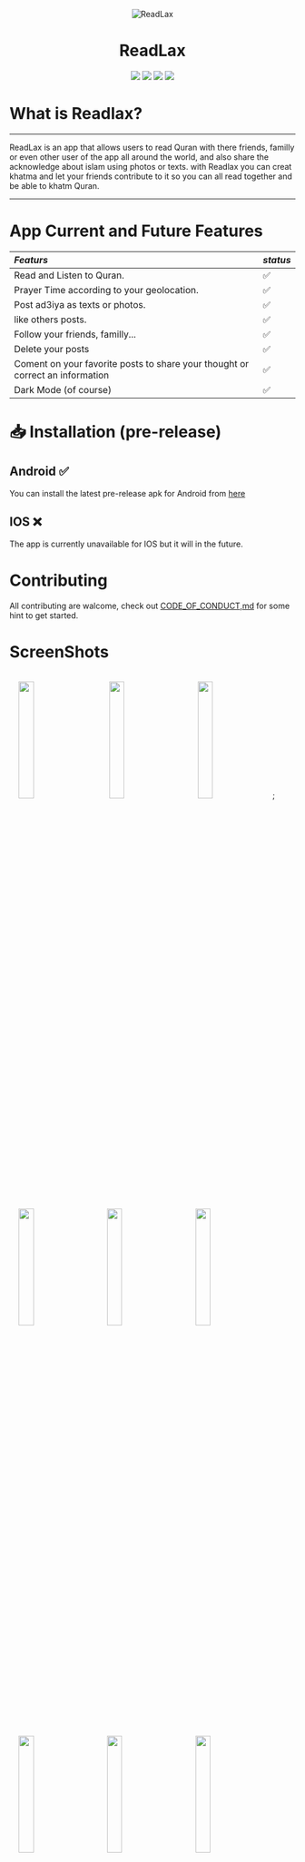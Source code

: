 <p align="center">
  <img src="https://github.com/0RaMsY0/Readlax/blob/main/assets/app_logo.png" alt="ReadLax">
</p>
<h1 align="center">ReadLax</h1>
<p align="center">
  <a>
    <img src="https://img.shields.io/badge/status-devlopment-red">
  </a>
  <a>
    <img src="https://img.shields.io/github/forks/0RaMsY0/ReadLax?color=orange&style=plastic">
  </a>
  <a>
    <img src="https://img.shields.io/github/stars/0RaMsY0/ReadLax?color=green?style=plastic">
  </a>
  <a>
    <img src="https://img.shields.io/github/license/0RaMsY0/ReadLax?color=violet&style=plastic">
  </a>
</p>

# What is Readlax?

***
ReadLax is an app that allows users to read Quran with there friends, familly or even other user of the app all around the world, and also share the acknowledge about islam using photos or texts.
with Readlax you can creat khatma and let your friends contribute to it so you can all read together and be able to khatm Quran.
***
# App Current and Future Features

| *Featurs*    | *status*     |
| :-------- | :--------------------------------------- | 
| Read and Listen to Quran.                       | ✅ |
| Prayer Time according to your geolocation.      | ✅ |
| Post ad3iya as texts or photos.                 | ✅ |
| like others posts.                              | ✅ |
| Follow your friends, familly...                 | ✅ |
| Delete your posts |✅ |
| Coment on your favorite posts to share your thought or correct an information| ✅ |
| Dark Mode (of course)| ✅ |

# 📥 Installation (pre-release)

<h2>Android ✅ </h2>


You can install the latest pre-release apk for Android from [here](https://github.com/0RaMsY0/ReadLax/releases)

<h2>IOS ❌</h3>

The app is currently unavailable for IOS but it will in the future.

# Contributing

All contributing are walcome, check out [CODE_OF_CONDUCT,md](CODE_OF_CONDUCT.md) for some hint to get started.

# ScreenShots
<img src="https://github.com/0RaMsY0/ReadLax/blob/main/assets/Screenshot_20220814-235005.png?raw=true" style="width: 23%;margin:16px;" />&nbsp;&nbsp;
<img src="https://github.com/0RaMsY0/ReadLax/blob/main/assets/Screenshot_20220814-235125.png?raw=true" style="width: 23%;margin:16px;" />&nbsp;&nbsp;<img src="https://github.com/0RaMsY0/ReadLax/blob/main/assets/Screenshot_20220815-001919.png?raw=true" style="width: 23%;margin:16px;" />;<img src="https://github.com/0RaMsY0/ReadLax/blob/main/assets/Screenshot_20220814-234843.png?raw=true" style="width: 23%;margin:16px;" />&nbsp;&nbsp;<img src="https://github.com/0RaMsY0/ReadLax/blob/main/assets/Screenshot_20220814-234847.png?raw=true" style="width: 23%;margin:16px;" />&nbsp;&nbsp;<img src="https://github.com/0RaMsY0/ReadLax/blob/main/assets/Screenshot_20220814-234935.png?raw=true" style="width: 23%;margin:16px;" />&nbsp;&nbsp;<img src="https://github.com/0RaMsY0/ReadLax/blob/main/assets/Screenshot_20220814-234939.png?raw=true" style="width: 23%;margin:16px;" />&nbsp;&nbsp;<img src="https://github.com/0RaMsY0/ReadLax/blob/main/assets/Screenshot_20220814-234946.png?raw=true" style="width: 23%;margin:16px;" />&nbsp;&nbsp;<img src="https://github.com/0RaMsY0/ReadLax/blob/main/assets/Screenshot_20220814-234950.png?raw=true" style="width: 23%;margin:16px;" />&nbsp;&nbsp;

# Feedback

If you have any feadback or suggestions feel free to email the developer at 0ramsy0@gmail.com

